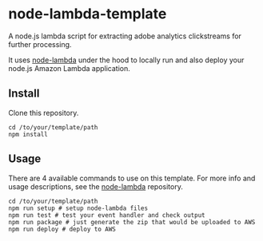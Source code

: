 # node-lambda-template

A node.js lambda script for extracting adobe analytics clickstreams for
further processing.

It uses [node-lambda](https://github.com/motdotla/node-lambda) under the hood to locally run and also deploy your node.js Amazon Lambda application.

## Install

Clone this repository.

```
cd /to/your/template/path
npm install
```

## Usage

There are 4 available commands to use on this template. For more info and usage descriptions, see the [node-lambda](https://github.com/motdotla/node-lambda) repository.

```
cd /to/your/template/path
npm run setup # setup node-lambda files
npm run test # test your event handler and check output
npm run package # just generate the zip that would be uploaded to AWS
npm run deploy # deploy to AWS
```
